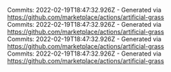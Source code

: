 Commits: 2022-02-19T18:47:32.926Z - Generated via https://github.com/marketplace/actions/artificial-grass
<br>
Commits: 2022-02-19T18:47:32.926Z - Generated via https://github.com/marketplace/actions/artificial-grass
<br>
Commits: 2022-02-19T18:47:32.926Z - Generated via https://github.com/marketplace/actions/artificial-grass
<br>
Commits: 2022-02-19T18:47:32.926Z - Generated via https://github.com/marketplace/actions/artificial-grass
<br>
